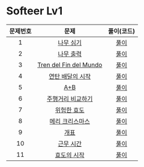 # Softeer Lv1

| 문제번호 |  문제  | 풀이(코드) |    
|  :---:  | :---: |  :---:  |    
|  1  | [나무 심기](https://softeer.ai/practice/7353) | [풀이](./7353.py) |    
|  2  | [나무 출력](https://softeer.ai/practice/9655) | [풀이](./9655.py) |    
|  3  | [Tren del Fin del Mundo](https://softeer.ai/practice/7695) | [풀이](./7695.py) |    
|  4  | [연탄 배달의 시작](https://softeer.ai/practice/7626) | [풀이](./7626.py) |    
|  5  | [A+B](https://softeer.ai/practice/6295) | [풀이](6295.py) |    
|  6  | [주행거리 비교하기](https://softeer.ai/practice/6253) | [풀이](./6253.py) |    
|  7  | [위험한 효도](https://softeer.ai/practice/7368) | [풀이](./7368.py) |    
|  8  | [메리 크리스마스](https://softeer.ai/practice/9660) | [풀이](./9660.py) |    
|  9  | [개표](https://softeer.ai/practice/7698) | [풀이](./7698.py) |    
|  10 | [근무 시간](https://softeer.ai/practice/6254) | [풀이](./6254.py) |    
|  11 | [효도의 시작](https://softeer.ai/practice/7724) | [풀이](./7724.py) |    
